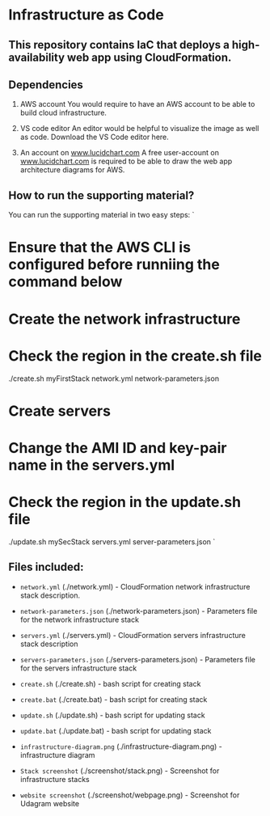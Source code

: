 #  Infrastructure as Code
## This repository contains IaC that deploys a high-availability web app using CloudFormation.

## Dependencies
1. AWS account
You would require to have an AWS account to be able to build cloud infrastructure.

2. VS code editor
An editor would be helpful to visualize the image as well as code. Download the VS Code editor here.

3. An account on www.lucidchart.com
A free user-account on www.lucidchart.com is required to be able to draw the web app architecture diagrams for AWS.

## How to run the supporting material?
You can run the supporting material in two easy steps:
`
# Ensure that the AWS CLI is configured before runniing the command below
# Create the network infrastructure
# Check the region in the create.sh file
./create.sh myFirstStack network.yml network-parameters.json
# Create servers
# Change the AMI ID and key-pair name in the servers.yml
# Check the region in the update.sh file
./update.sh mySecStack servers.yml server-parameters.json
`

## Files included:
- `network.yml` (./network.yml) - CloudFormation network infrastructure stack description.

- `network-parameters.json` (./network-parameters.json) - Parameters file for the network infrastructure stack

- `servers.yml` (./servers.yml) - CloudFormation servers infrastructure stack description

- `servers-parameters.json` (./servers-parameters.json) - Parameters file for the servers infrastructure stack

- `create.sh` (./create.sh) - bash script for creating stack

- `create.bat` (./create.bat) - bash script for creating stack

- `update.sh` (./update.sh) - bash script for updating stack

- `update.bat` (./update.bat) - bash script for updating stack

- `infrastructure-diagram.png` (./infrastructure-diagram.png) - infrastructure diagram

- `Stack screenshot` (./screenshot/stack.png) - Screenshot for infrastructure stacks

- `website screenshot` (./screenshot/webpage.png) - Screenshot for Udagram website
